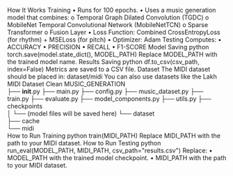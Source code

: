 How It Works
Training
•	Runs for 100 epochs.
•	Uses a music generation model that combines:
o	Temporal Graph Dilated Convolution (TGDC)
o	MobileNet Temporal Convolutional Network (MobileNetTCN)
o	Sparse Transformer 
o	Fusion Layer
•	Loss Function: Combined CrossEntropyLoss (for rhythm) + MSELoss (for pitch)
•	Optimizer: Adam
Testing
Computes:
•	ACCURACY
•	PRECISION
•	RECALL
•	F1-SCORE
Model Saving
python
torch.save(model.state_dict(), MODEL_PATH)
Replace MODEL_PATH with the trained model name.
Results Saving
python
df.to_csv(csv_path, index=False)
Metrics are saved to a CSV file.
Dataset
The MIDI dataset should be placed in: dataset/midi
You can also use datasets like the Lakh MIDI Dataset Clean
MUSIC_GENERATION\
    ├── __init__.py
    ├── main.py
    ├── config.py
    ├── music_dataset.py
    ├── train.py
    ├── evaluate.py
    ├── model_components.py
    ├── utils.py
    ├── checkpoints\
    │     └── (model files will be saved here)
    └── dataset\
          ├── cache\
          └── midi\
How to Run Training
python
train(MIDI_PATH)
Replace MIDI_PATH with the path to your MIDI dataset.
How to Run Testing
python
run_eval(MODEL_PATH, MIDI_PATH, csv_path="results.csv")
Replace:
•	MODEL_PATH with the trained model checkpoint.
•	MIDI_PATH with the path to your MIDI dataset.

